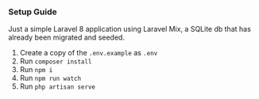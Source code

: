 ### Setup Guide

Just a simple Laravel 8 application using Laravel Mix, a SQLite db that has already been
migrated and seeded. 

1. Create a copy of the `.env.example` as `.env`
1. Run `composer install`
1. Run `npm i`
1. Run `npm run watch`
1. Run `php artisan serve`
